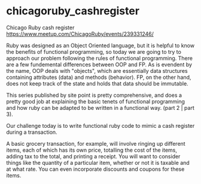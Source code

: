 # chicagoruby_cashregister
Chicago Ruby cash register https://www.meetup.com/ChicagoRuby/events/239331246/

Ruby was designed as an Object Oriented language, but it is helpful to know the benefits of functional programming, 
so today we are going to try to approach our problem following the rules of functional programming.
There are a few fundemental differences between OOP and FP. As is evendent by the name, OOP deals with "objects", which 
are essentially data structures containing attributes (data) and methods (behavior). FP, on the other hand, does not keep 
track of the state and holds that data should be immutable. 

This series published by site point is pretty comprehensive, and does a pretty good job at explaining the basic tenets 
of functional programming and how ruby can be adapted to be written in a functional way. (part 2 | part 3). 

Our challenge today is to write functional ruby code to mimic a cash register during a transaction.  

A basic grocery transaction, for example, will involve ringing up different items, each of which has 
its own price, totalling the cost of the items, adding tax to the total, and printing a receipt. You will 
want to consider things like the quantity of a particular item, whether or not it is taxable and at what rate. 
You can even incorporate discounts and coupons for these items.